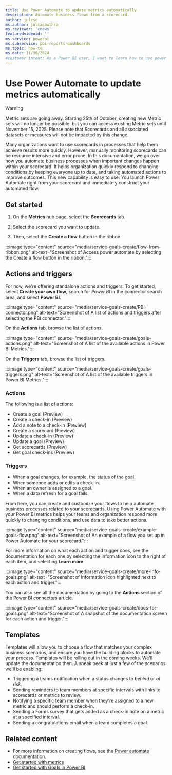 ```yaml
---
title: Use Power Automate to update metrics automatically
description: Automate business flows from a scorecard.
author: julcsc
ms.author: juliacawthra
ms.reviewer: 'cnews'
featuredvideoid: ''
ms.service: powerbi
ms.subservice: pbi-reports-dashboards
ms.topic: how-to
ms.date: 11/30/2024
#customer intent: As a Power BI user, I want to learn how to use power automate to automatically update my metrics.
---
```

# Use Power Automate to update metrics automatically

> [!WARNING]
> Metric sets are going away. Starting 25th of October, creating new Metric sets will no longer be possible, but you can access existing Metric sets until November 15, 2025. Please note that Scorecards and all associated datasets or measures will not be impacted by this change.

Many organizations want to use scorecards in processes that help them achieve results more quickly. However, manually monitoring scorecards can be resource intensive and error prone. In this documentation, we go over how you automate business processes when important changes happen within your scorecard. It helps organization quickly respond to changing conditions by keeping everyone up to date, and taking automated actions to improve outcomes. This new capability is easy to use: You launch Power Automate right from your scorecard and immediately construct your automated flow.

## Get started

1. On the **Metrics** hub page, select the **Scorecards** tab.

1. Select the scorecard you want to update.

1. Then, select the **Create a flow** button in the ribbon.

:::image type="content" source="media/service-goals-create/flow-from-ribbon.png" alt-text="Screenshot of Access power automate by selecting the Create a flow button in the ribbon.":::

## Actions and triggers

For now, we're offering standalone actions and triggers. To get started, select **Create your own flow**, search for *Power BI* in the connector search area, and select **Power BI**.

:::image type="content" source="media/service-goals-create/PBI-connector.png" alt-text="Screenshot of A list of actions and triggers after selecting the PBI connector.":::

On the **Actions** tab, browse the list of actions.

:::image type="content" source="media/service-goals-create/goals-actions.png" alt-text="Screenshot of A list of the available actions in Power BI Metrics.":::

On the **Triggers** tab, browse the list of triggers.

:::image type="content" source="media/service-goals-create/goals-triggers.png" alt-text="Screenshot of A list of the available triggers in Power BI Metrics.":::

### Actions

The following is a list of actions:

- Create a goal (Preview)
- Create a check-in (Preview)
- Add a note to a check-in (Preview)
- Create a scorecard (Preview)
- Update a check-in (Preview)
- Update a goal (Preview)
- Get scorecards (Preview)
- Get goal check-ins (Preview)

### Triggers

- When a goal changes, for example, the status of the goal.
- When someone adds or edits a check-in.
- When an owner is assigned to a goal.
- When a data refresh for a goal fails.

From here, you can create and customize your flows to help automate business processes related to your scorecards. Using Power Automate with your Power BI metrics helps your teams and organization respond more quickly to changing conditions, and use data to take better actions.

 :::image type="content" source="media/service-goals-create/example-goals-flow.png" alt-text="Screenshot of An example of a flow you set up in Power Automate for your scorecard.":::

For more information on what each action and trigger does, see the documentation for each one by selecting the information icon to the right of each item, and selecting **Learn more**.

:::image type="content" source="media/service-goals-create/more-info-goals.png" alt-text="Screenshot of Information icon highlighted next to each action and trigger.":::

You can also see all the documentation by going to the **Actions** section of the [Power BI connectors](/connectors/powerbi/#actions) article.

:::image type="content" source="media/service-goals-create/docs-for-goals.png" alt-text="Screenshot of A snapshot of the documentation screen for each action and trigger.":::

## Templates

Templates will allow you to choose a flow that matches your complex business scenarios, and ensure you have the building blocks to automate your process. Templates will be rolling out in the coming weeks. We'll update the documentation then. A sneak peek at just a few of the scenarios we'll be enabling:  
  
- Triggering a teams notification when a status changes to *behind* or *at risk*.  
- Sending reminders to team members at specific intervals with links to scorecards or metrics to review.
- Notifying a specific team member when they're assigned to a new metric and should perform a check-in.
- Sending a Forms survey that gets added as a check-in note on a metric at a specified interval.
- Sending a congratulations email when a team completes a goal.

## Related content

- For more information on creating flows, see the [Power automate](/power-automate/getting-started) documentation.
- [Get started with metrics](get-started-metrics.md)
- [Get started with Goals in Power BI](service-goals-introduction.md)
